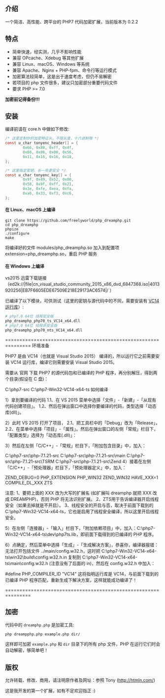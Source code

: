 ## 介绍

一个简洁、高性能、跨平台的 PHP7 代码加密扩展，当前版本为 0.2.2

## 特点

- 简单快速，经实测，几乎不影响性能
- 兼容 OPcache、Xdebug 等其他扩展
- 兼容 Linux、macOS、Windows 等系统
- 兼容 Apache、Nginx + PHP-fpm、命令行等运行模式
- 加密算法较简单，这是出于速度考虑，但仍不易解密
- 若项目的 php 文件很多，建议只加密部分重要代码文件
- 要求 PHP >= 7.0

**加密前记得备份!!!**

## 安装

编译前请在 core.h 中做如下修改:
```c
/* 这里定制你的加密特征头，不限长度，十六进制哦 */
const u_char tonyenc_header[] = {
        0x66, 0x88, 0xff, 0x4f,
        0x68, 0x86, 0x00, 0x56,
        0x11, 0x16, 0x16, 0x18,
};

/* 这里指定密钥，长一些更安全 */
const u_char tonyenc_key[] = {
        0x9f, 0x49, 0x52, 0x00,
        0x58, 0x9f, 0xff, 0x21,
        0x3e, 0xfe, 0xea, 0xfa,
        0xa6, 0x33, 0xf3, 0xc6,
};
```

#### 在 Linux、macOS 上编译
```
git clone https://github.com/freelyworld/php_dreamphp.git
cd php_dreamphp
phpize
./configure
make
```
将编译好的文件 modules/php_dreamphp.so 加入到配置项 extension=php_dreamphp.so，重启 PHP 服务

#### 在 Windows 上编译

vs2015 迅雷下载链接（ed2k://|file|cn_visual_studio_community_2015_x86_dvd_6847368.iso|4013920256|EB7F6605EDE67509E218E29173AC6574|/
）

已编译了以下模块，可供测试（这里的密钥与源代码中的不同，需要安装有 [VC14 运行库](https://www.microsoft.com/zh-CN/download/details.aspx?id=48145)）:
```bash
# php7.0 64位 线程安全版
php_dreamphp_php70_ts_VC14_x64.dll
# php7.0 64位 线程非安全版
php_dreamphp_php70_nts_VC14_x64.dll
```
===============================================================
环境准备

PHP7 是由 VC14（也就是 Visual Studio 2015） 编译的，所以运行它之前需要安装 VC14 运行库，编译它则需要安装 Visual Studio 2015。

需要从 官网 下载 PHP7 的源代码包和已编译的 PHP 程序，再分别解压，得到两个目录(假设在 C 盘)：

C:\php7-src
C:\php7-Win32-VC14-x64-ts
如何编译

1）拿到要编译的代码
  1.1、在 VS 2015 菜单中选择「文件」-「新建」-「从现有代码创建项目」。
  1.2、然后在弹出窗口中选择你要编译的代码，类型选择「动态库(dll)」。

2）此时 VS 2015 打开了项目，
  2.1、把工具栏中的「Debug」改为「Release」，
  2.2、在菜单中选择「项目」-「属性」。然后在弹出窗口的左侧「常规」栏目下，「配置类型」选择为「动态库(.dll)」：


3）然后在左侧「C/C++」-「常规」栏目下，「附加包含目录」中，加入：

C:\php7-src\php-7.1.21-src
C:\php7-src\php-7.1.21-src\main
C:\php7-src\php-7.1.21-src\TSRM
C:\php7-src\php-7.1.21-src\Zend
4）接着在左侧「C/C++」-「预处理器」栏目下，「预处理器定义」中，加入：

ZEND_DEBUG=0
PHP_EXTENSION
PHP_WIN32
ZEND_WIN32
HAVE_XXX=1
COMPILE_DL_XXX
ZTS

注意:
  1、要把上面的 XXX 改为大写的扩展名 (如扩展叫 dreamphp 就把 XXX 改成 DREAMPHP)，否则 PHP 将无法识别扩展。
  2、ZTS用于告诉编译器开启线程安全（如果去掉就是不开启）。
  3、线程安全的开启与否，取决于前面下载到的 C:\php7-Win32-VC14-x64-ts，它也是启用了线程安全编译，所以这里开启线程安全。

5）在左侧「连接器」-「输入」栏目下，「附加依赖项目」中，加入：C:\php7-Win32-VC14-x64-ts\dev\php7ts.lib，即前面下载得到的已编译的 PHP 程序。

6）点确定，然后菜单中选择「生成」-「生成解决方案」，恭喜你，编译器报错：无法打开包括文件 ../main/config.w32.h，这时把 C:\php7-Win32-VC14-x64-ts\win32\build\config.w32.h.in 复制到 C:\php7-Win32-VC14-x64-ts\main\config.w32.h (注意没有了后面的 in)，然后在 config.w32.h 中加入：

#define PHP_COMPILER_ID "VC14"
这将指明运行库是 VC14，与前面下载到的已编译 PHP 程序匹配，重新生成下解决方案，这样就能成功编译了！

===============================================================

## 加密

代码中的 `dreamphp.php` 是加密工具:
```bash
php dreampphp.php example.php dir/
```
这样即可加密 `example.php` 和 `dir` 目录下的所有 php 文件，PHP 在运行它们时会自动解密，够简单吧！

## 版权

允许转载、修改、商用，请注明原作者及网址：参照 Tony (http://htmln.com/)

这是我开发的第一个扩展，如有不足欢迎指正 :)

